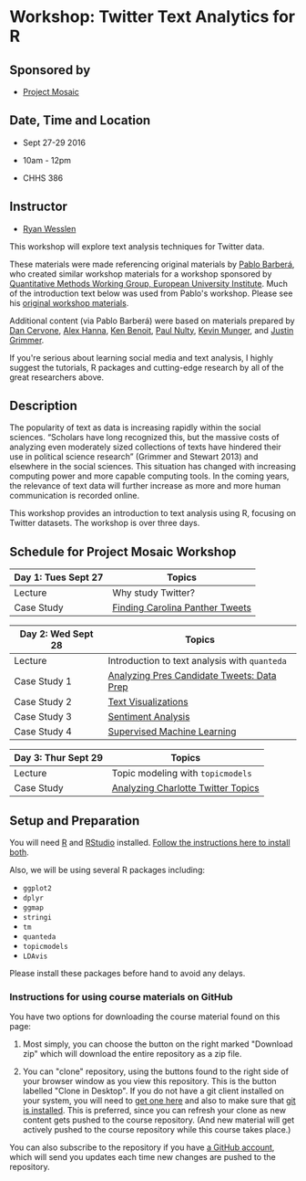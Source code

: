 
# Workshop: Twitter Text Analytics for R

## Sponsored by 
* [Project Mosaic](https://projectmosaic.uncc.edu/)

## Date, Time and Location

* Sept 27-29 2016 

* 10am - 12pm

* CHHS 386
 
## Instructor

* [Ryan Wesslen](http://wesslen.github.io)

This workshop will explore text analysis techniques for Twitter data. 

These materials were made referencing original materials by [Pablo Barber&aacute;](http://pablobarbera.com/), who created similar workshop materials for a workshop sponsored by [Quantitative Methods Working Group, European University Institute](https://sites.google.com/site/qmwgroup/). Much of the introduction text below was used from Pablo's workshop. Please see his [original workshop materials](https://github.com/pablobarbera/eui-text-workshop).

Additional content (via Pablo Barber&aacute;) were based on materials prepared by [Dan Cervone](http://dcervone.com/), [Alex Hanna](http://alex-hanna.com), [Ken Benoit](http://www.kenbenoit.net/), [Paul Nulty](https://github.com/pnulty), [Kevin Munger](https://github.com/kmunger), and [Justin Grimmer](http://www.justingrimmer.org/).

If you're serious about learning social media and text analysis, I highly suggest the tutorials, R packages and cutting-edge research by all of the great researchers above.

## Description

The popularity of text as data is increasing rapidly within the social sciences. “Scholars have long recognized this, but the massive costs of analyzing even moderately sized collections of texts have hindered their use in political science research” (Grimmer and Stewart 2013) and elsewhere in the social sciences. This situation has changed with increasing computing power and more capable computing tools. In the coming years, the relevance of text data will further increase as more and more human communication is recorded online. 

This workshop provides an introduction to text analysis using R, focusing on Twitter datasets. The workshop is over three days.

## Schedule for Project Mosaic Workshop

| Day 1: Tues Sept 27 | Topics                                                  |
| ------------------- | ------------------------------------------------------- |
| Lecture             | Why study Twitter?                                      |
| Case Study          | [Finding Carolina Panther Tweets](Day1/exercise1.Rmd)   |

| Day 2: Wed Sept 28  | Topics                                                  |
| ------------------- | ------------------------------------------------------- |
| Lecture             | Introduction to text analysis with `quanteda`           |
| Case Study 1        | [Analyzing Pres Candidate Tweets: Data Prep](Day2/exercise2-dataprep.Rmd) |
| Case Study 2        | [Text Visualizations](Day2/exercise2-textvisual.Rmd) |
| Case Study 3        | [Sentiment Analysis](Day2/exercise2-sentiment.Rmd) |
| Case Study 4        | [Supervised Machine Learning](Day2/exercise2-supervised.Rmd) |

| Day 3: Thur Sept 29 | Topics                                                  |
| ------------------- | ------------------------------------------------------- |
| Lecture             | Topic modeling with `topicmodels`                       |
| Case Study          | [Analyzing Charlotte Twitter Topics](Day3/exercise3.Rmd)|


## Setup and Preparation

You will need [R](https://cran.r-project.org/) and [RStudio](https://www.rstudio.com/) installed. [Follow the instructions here to install both](https://github.com/pablobarbera/eui-text-workshop/blob/master/installing_RStudio.pdf).

Also, we will be using several R packages including:

* `ggplot2`
* `dplyr`
* `ggmap`
* `stringi`
* `tm`
* `quanteda`
* `topicmodels`
* `LDAvis`

Please install these packages before hand to avoid any delays.

### Instructions for using course materials on GitHub ###

You have two options for downloading the course material found on this page:  

1.  Most simply, you can choose the button on the right marked "Download zip" which will download the entire repository as a zip file.

2.  You can "clone" repository, using the buttons found to the right side of your browser window as you view this repository.  This is the button labelled "Clone in Desktop".  If you do not have a git client installed on your system, you will need to [get one here](https://git-scm.com/download/gui) and also to make sure that [git is installed](https://git-scm.com/downloads).  This is preferred, since you can refresh your clone as new content gets pushed to the course repository.  (And new material will get actively pushed to the course repository while this course takes place.)

You can also subscribe to the repository if you have [a GitHub account](https://github.com), which will send you updates each time new changes are pushed to the repository.
